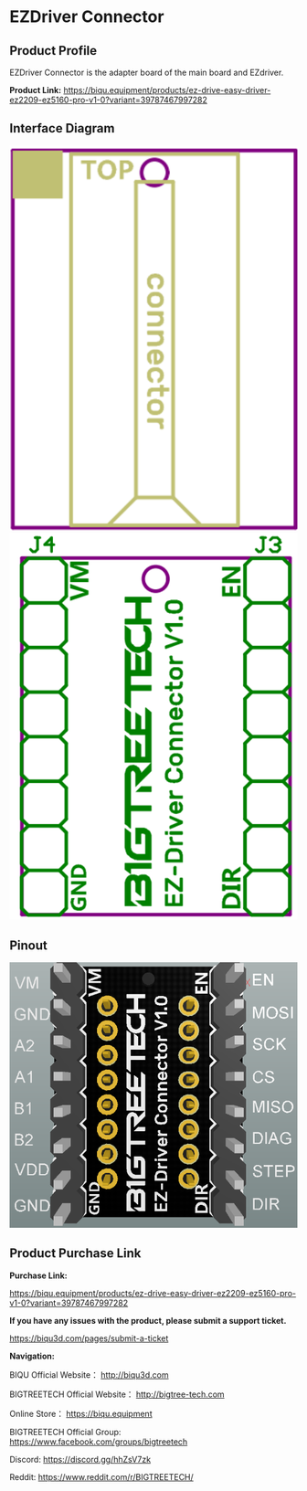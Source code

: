 # EZDriver Connector

## **Product Profile**

EZDriver Connector is the adapter board of the main board and EZdriver.

**Product Link:** https://biqu.equipment/products/ez-drive-easy-driver-ez2209-ez5160-pro-v1-0?variant=39787467997282

## **Interface Diagram**

<img src=img/EZDriver_Connector/EZDriver_Connector_Interface1.png width="600"/>

<img src=img/EZDriver_Connector/EZDriver_Connector_Interface.png width="600"/>

## **Pinout**

<img src=img/EZDriver_Connector/EZDriver_Connector_Pin.png width="600"/>



## Product Purchase Link

**Purchase Link:**

https://biqu.equipment/products/ez-drive-easy-driver-ez2209-ez5160-pro-v1-0?variant=39787467997282



**If you have any issues with the product, please submit a support ticket.**

https://biqu3d.com/pages/submit-a-ticket



**Navigation:**

BIQU Official Website：                            				http://biqu3d.com

BIGTREETECH Official Website：            				 http://bigtree-tech.com

Online Store：                                           				 https://biqu.equipment

BIGTREETECH Official Group: 								  https://www.facebook.com/groups/bigtreetech

Discord: 																	   https://discord.gg/hhZsV7zk

Reddit:																		  https://www.reddit.com/r/BIGTREETECH/
